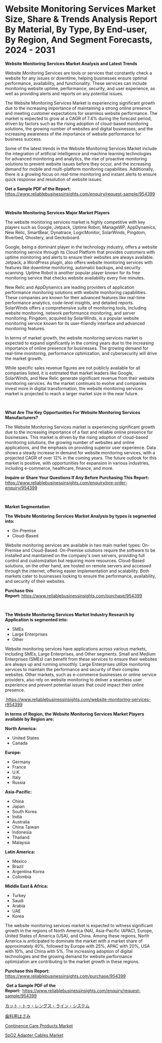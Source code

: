 <p><h1>Website Monitoring Services Market Size, Share & Trends Analysis Report By Material, By Type, By End-user, By Region, And Segment Forecasts, 2024 - 2031</h1></p><p><strong>Website Monitoring Services Market Analysis and Latest Trends</strong></p>
<p><p>Website Monitoring Services are tools or services that constantly check a website for any issues or downtime, helping businesses ensure optimal performance, availability, and functionality. These services can include monitoring website uptime, performance, security, and user experience, as well as providing alerts and reports on any potential issues.</p><p>The Website Monitoring Services Market is experiencing significant growth due to the increasing importance of maintaining a strong online presence and meeting customer expectations for seamless website performance. The market is expected to grow at a CAGR of 7.4% during the forecast period, driven by factors such as the rising adoption of cloud-based monitoring solutions, the growing number of websites and digital businesses, and the increasing awareness of the importance of website performance for business success.</p><p>Some of the latest trends in the Website Monitoring Services Market include the integration of artificial intelligence and machine learning technologies for advanced monitoring and analytics, the rise of proactive monitoring solutions to prevent website issues before they occur, and the increasing demand for mobile and multi-platform monitoring capabilities. Additionally, there is a growing focus on real-time monitoring and instant alerts to ensure quick response and resolution of website issues.</p></p>
<p><strong>Get a Sample PDF of the Report:&nbsp;</strong> <a href="https://www.reliablebusinessinsights.com/enquiry/request-sample/954399">https://www.reliablebusinessinsights.com/enquiry/request-sample/954399</a></p>
<p>&nbsp;</p>
<p><strong>Website Monitoring Services Major Market Players</strong></p>
<p><p>The website monitoring services market is highly competitive with key players such as Google, Jetpack, Uptime Robot, ManageWP, AppDynamics, New Relic, SmartBear, Dynatrace, LogicMonitor, SolarWinds, Pingdom, Riverbed, Ghostery, and Geckoboard. </p><p>Google, being a dominant player in the technology industry, offers a website monitoring service through its Cloud Platform that provides customers with uptime monitoring and alerts to ensure their websites are always available. Jetpack, a WordPress plugin, also offers website monitoring services with features like downtime monitoring, automatic backups, and security scanning. Uptime Robot is another popular player known for its free monitoring service that checks website availability every five minutes.</p><p>New Relic and AppDynamics are leading providers of application performance monitoring solutions with website monitoring capabilities. These companies are known for their advanced features like real-time performance analytics, code-level insights, and detailed reports. SolarWinds offers a comprehensive suite of monitoring tools, including website monitoring, network performance monitoring, and server monitoring. Pingdom, acquired by SolarWinds, is a popular website monitoring service known for its user-friendly interface and advanced monitoring features.</p><p>In terms of market growth, the website monitoring services market is expected to expand significantly in the coming years due to the increasing importance of online presence for businesses. The growing demand for real-time monitoring, performance optimization, and cybersecurity will drive the market growth. </p><p>While specific sales revenue figures are not publicly available for all companies listed, it is estimated that market leaders like Google, SolarWinds, and New Relic generate significant revenue from their website monitoring services. As the market continues to evolve and companies invest more in digital transformation, the website monitoring services market is projected to reach a larger market size in the near future.</p></p>
<p>&nbsp;</p>
<p><strong>What Are The Key Opportunities For Website Monitoring Services Manufacturers?</strong></p>
<p><p>The Website Monitoring Services market is experiencing significant growth due to the increasing importance of a fast and reliable online presence for businesses. This market is driven by the rising adoption of cloud-based monitoring solutions, the growing number of websites and online applications, and the emphasis on providing superior user experience. Data shows a steady increase in demand for website monitoring services, with a projected CAGR of over 12% in the coming years. The future outlook for this market is positive, with opportunities for expansion in various industries, including e-commerce, healthcare, finance, and more.</p></p>
<p><strong>Inquire or Share Your Questions If Any Before Purchasing This Report:</strong> <a href="https://www.reliablebusinessinsights.com/enquiry/pre-order-enquiry/954399">https://www.reliablebusinessinsights.com/enquiry/pre-order-enquiry/954399</a></p>
<p>&nbsp;</p>
<p><strong>Market Segmentation</strong></p>
<p><strong>The Website Monitoring Services Market Analysis by types is segmented into:</strong></p>
<p><ul><li>On-Premise</li><li>Cloud-Based</li></ul></p>
<p><p>Website monitoring services are available in two main market types: On-Premise and Cloud-Based. On-Premise solutions require the software to be installed and maintained on the company's own servers, providing full control and customization but requiring more resources. Cloud-Based solutions, on the other hand, are hosted on remote servers and accessed through the internet, offering easier implementation and scalability. Both markets cater to businesses looking to ensure the performance, availability, and security of their websites.</p></p>
<p><strong>Purchase this Report:&nbsp;</strong><a href="https://www.reliablebusinessinsights.com/purchase/954399">https://www.reliablebusinessinsights.com/purchase/954399</a></p>
<p>&nbsp;</p>
<p><strong>The Website Monitoring Services Market Industry Research by Application is segmented into:</strong></p>
<p><ul><li>SMEs</li><li>Large Enterprises</li><li>Other</li></ul></p>
<p><p>Website monitoring services have applications across various markets, including SMEs, Large Enterprises, and Other segments. Small and Medium Enterprises (SMEs) can benefit from these services to ensure their websites are always up and running smoothly. Large Enterprises utilize monitoring services to maintain the performance and security of their complex websites. Other markets, such as e-commerce businesses or online service providers, also rely on website monitoring to deliver a seamless user experience and prevent potential issues that could impact their online presence.</p></p>
<p><a href="https://www.reliablebusinessinsights.com/website-monitoring-services-r954399">&nbsp;https://www.reliablebusinessinsights.com/website-monitoring-services-r954399</a></p>
<p><strong>In terms of Region, the Website Monitoring Services Market Players available by Region are:</strong></p>
<p>
    <p> <strong> North America: </strong>
        <ul>
            <li>United States</li>
            <li>Canada</li>
        </ul>
        </p> 
    <p> <strong> Europe: </strong>
        <ul>
            <li>Germany</li>
            <li>France</li>
            <li>U.K.</li>
            <li>Italy</li>
            <li>Russia</li>
        </ul>
        </p> 
    <p> <strong> Asia-Pacific: </strong>
        <ul>
            <li>China</li>
            <li>Japan</li>
            <li>South Korea</li>
            <li>India</li>
            <li>Australia</li>
            <li>China Taiwan</li>
            <li>Indonesia</li>
            <li>Thailand</li>
            <li>Malaysia</li>
        </ul>
        </p> 
    <p> <strong> Latin America: </strong>
        <ul>
            <li>Mexico</li>
            <li>Brazil</li>
            <li>Argentina Korea</li>
            <li>Colombia</li>
        </ul>
        </p> 
    <p> <strong> Middle East & Africa: </strong>
        <ul>
            <li>Turkey</li>
            <li>Saudi</li>
            <li>Arabia</li>
            <li>UAE</li>
            <li>Korea</li>
        </ul>
    </p>
    </p>
<p><p>The website monitoring services market is expected to witness significant growth in the regions of North America (NA), Asia-Pacific (APAC), Europe, United States of America (USA), and China. Among these regions, North America is anticipated to dominate the market with a market share of approximately 40%, followed by Europe with 25%, APAC with 20%, USA with 10%, and China with 5%. The increasing adoption of digital technologies and the growing demand for website performance optimization are contributing to the market growth in these regions.</p></p>
<p><strong>Purchase this Report: </strong><a href="https://www.reliablebusinessinsights.com/purchase/954399">https://www.reliablebusinessinsights.com/purchase/954399</a></p>
<p>&nbsp;<strong>Get a Sample PDF of the Report:&nbsp;&nbsp;</strong><a href="https://www.reliablebusinessinsights.com/enquiry/request-sample/954399">https://www.reliablebusinessinsights.com/enquiry/request-sample/954399</a></p>
<p><strong></strong></p>
<p><p><a href="https://github.com/deonnorth8/Market-Research-Report-List-2/blob/main/5901092174696.md">カット・トゥ・レングス・ライン・システム</a></p><p><a href="https://github.com/LizaHeller2023/Market-Research-Report-List-1/blob/main/1507552174697.md">歯科用はさみ</a></p><p><a href="https://github.com/wnxtvsgd56/Market-Research-Report-List-1/blob/main/continence-care-products-market.md">Continence Care Products Market</a></p><p><a href="https://github.com/marlinacrngin/Market-Research-Report-List-1/blob/main/spo2-adapter-cables-market.md">SpO2 Adapter Cables Market</a></p></p>